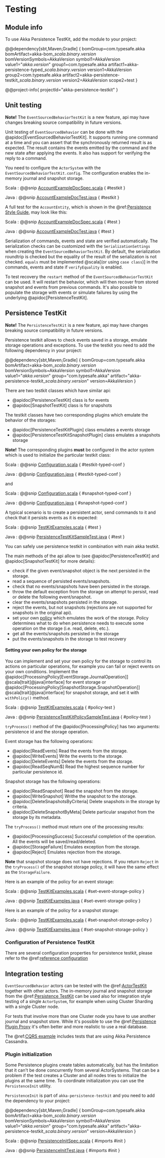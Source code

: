 # Testing

## Module info

To use Akka Persistence TestKit, add the module to your project:

@@dependency[sbt,Maven,Gradle] {
  bomGroup=com.typesafe.akka bomArtifact=akka-bom_$scala.binary.version$ bomVersionSymbols=AkkaVersion
  symbol1=AkkaVersion
  value1="$akka.version$"
  group1=com.typesafe.akka
  artifact1=akka-persistence-typed_$scala.binary.version$
  version1=AkkaVersion
  group2=com.typesafe.akka
  artifact2=akka-persistence-testkit_$scala.binary.version$
  version2=AkkaVersion
  scope2=test
}

@@project-info{ projectId="akka-persistence-testkit" }

## Unit testing

**Note!** The `EventSourcedBehaviorTestKit` is a new feature, api may have changes breaking source compatibility in future versions.

Unit testing of `EventSourcedBehavior` can be done with the @apidoc[EventSourcedBehaviorTestKit]. It supports running
one command at a time and you can assert that the synchronously returned result is as expected. The result contains the
events emitted by the command and the new state after applying the events. It also has support for verifying the reply
to a command.

You need to configure the `ActorSystem` with the `EventSourcedBehaviorTestKit.config`. The configuration enables
the in-memory journal and snapshot storage.

Scala
:  @@snip [AccountExampleDocSpec.scala](/akka-cluster-sharding-typed/src/test/scala/docs/akka/cluster/sharding/typed/AccountExampleDocSpec.scala) { #testkit }

Java
:  @@snip [AccountExampleDocTest.java](/akka-cluster-sharding-typed/src/test/java/jdocs/akka/cluster/sharding/typed/AccountExampleDocTest.java) { #testkit } 

A full test for the `AccountEntity`, which is shown in the @ref:[Persistence Style Guide](persistence-style.md), may look like this:

Scala
:  @@snip [AccountExampleDocSpec.scala](/akka-cluster-sharding-typed/src/test/scala/docs/akka/cluster/sharding/typed/AccountExampleDocSpec.scala) { #test }

Java
:  @@snip [AccountExampleDocTest.java](/akka-cluster-sharding-typed/src/test/java/jdocs/akka/cluster/sharding/typed/AccountExampleDocTest.java) { #test }  

Serialization of commands, events and state are verified automatically. The serialization checks can be
customized with the `SerializationSettings` when creating the `EventSourcedBehaviorTestKit`. By default,
the serialization roundtrip is checked but the equality of the result of the serialization is not checked.
`equals` must be implemented @scala[(or using `case class`)] in the commands, events and state if `verifyEquality`
is enabled.

To test recovery the `restart` method of the `EventSourcedBehaviorTestKit` can be used. It will restart the
behavior, which will then recover from stored snapshot and events from previous commands. It's also possible
to populate the storage with events or simulate failures by using the underlying @apidoc[PersistenceTestKit].

## Persistence TestKit

**Note!** The `PersistenceTestKit` is a new feature, api may have changes breaking source compatibility in future versions.

Persistence testkit allows to check events saved in a storage, emulate storage operations and exceptions.
To use the testkit you need to add the following dependency in your project:

@@dependency[sbt,Maven,Gradle] {
  bomGroup=com.typesafe.akka bomArtifact=akka-bom_$scala.binary.version$ bomVersionSymbols=AkkaVersion
  symbol1=AkkaVersion
  value1="$akka.version$"
  group="com.typesafe.akka"
  artifact="akka-persistence-testkit_$scala.binary.version$"
  version=AkkaVersion
}

There are two testkit classes which have similar api:

 * @apidoc[PersistenceTestKit] class is for events
 * @apidoc[SnapshotTestKit] class is for snapshots
 
The testkit classes have two corresponding plugins which emulate the behavior of the storages: 

 * @apidoc[PersistenceTestKitPlugin] class emulates a events storage 
 * @apidoc[PersistenceTestKitSnapshotPlugin] class emulates a snapshots storage

**Note!** The corresponding plugins **must** be configured in the actor system which is used to initialize the particular testkit class:

Scala
:  @@snip [Configuration.scala](/akka-docs/src/test/scala/docs/persistence/testkit/Configuration.scala) { #testkit-typed-conf }

Java
:  @@snip [Configuration.java](/akka-docs/src/test/java/jdocs/persistence/testkit/Configuration.java) { #testkit-typed-conf }

and

Scala
:  @@snip [Configuration.scala](/akka-docs/src/test/scala/docs/persistence/testkit/Configuration.scala) { #snapshot-typed-conf }

Java
:  @@snip [Configuration.java](/akka-docs/src/test/java/jdocs/persistence/testkit/Configuration.java) { #snapshot-typed-conf }

A typical scenario is to create a persistent actor, send commands to it and check that it persists events as it is expected:

Scala
:  @@snip [TestKitExamples.scala](/akka-docs/src/test/scala/docs/persistence/testkit/TestKitExamples.scala) { #test }

Java
:  @@snip [PersistenceTestKitSampleTest.java](/akka-docs/src/test/java/jdocs/persistence/testkit/PersistenceTestKitSampleTest.java) { #test }

You can safely use persistence testkit in combination with main akka testkit.

The main methods of the api allow to (see @apidoc[PersistenceTestKit] and @apidoc[SnapshotTestKit] for more details):

 * check if the given event/snapshot object is the next persisted in the storage.
 * read a sequence of persisted events/snapshots.
 * check that no events/snapshots have been persisted in the storage.
 * throw the default exception from the storage on attempt to persist, read or delete the following event/snapshot.
 * clear the events/snapshots persisted in the storage.
 * reject the events, but not snapshots (rejections are not supported for snapshots in the original api).
 * set your own [policy](#setting-your-own-policy-for-the-storage) which emulates the work of the storage. 
Policy determines what to do when persistence needs to execute some operation on the storage (i.e. read, delete, etc.).
 * get all the events/snapshots persisted in the storage
 * put the events/snapshots in the storage to test recovery
 
#### Setting your own policy for the storage

You can implement and set your own policy for the storage to control its actions on particular operations, for example you can fail or reject events on your own conditions.
Implement the @apidoc[ProcessingPolicy[EventStorage.JournalOperation]] @scala[trait]@java[interface] for event storage
or @apidoc[ProcessingPolicy[SnapshotStorage.SnapshotOperation]] @scala[trait]@java[interface] for snapshot storage,
and set it with `withPolicy()` method.

Scala
:  @@snip [TestKitExamples.scala](/akka-docs/src/test/scala/docs/persistence/testkit/TestKitExamples.scala) { #policy-test }

Java
:  @@snip [PersistenceTestKitPolicySampleTest.java](/akka-docs/src/test/java/jdocs/persistence/testkit/PersistenceTestKitPolicySampleTest.java) { #policy-test }

`tryProcess()` method of the @apidoc[ProcessingPolicy] has two arguments: persistence id and the storage operation. 

Event storage has the following operations:

 * @apidoc[ReadEvents] Read the events from the storage.
 * @apidoc[WriteEvents] Write the events to the storage.
 * @apidoc[DeleteEvents] Delete the events from the storage.
 * @apidoc[ReadSeqNum$] Read the highest sequence number for particular persistence id.

Snapshot storage has the following operations:

 * @apidoc[ReadSnapshot] Read the snapshot from the storage.
 * @apidoc[WriteSnapshot] Writhe the snapshot to the storage.
 * @apidoc[DeleteSnapshotsByCriteria] Delete snapshots in the storage by criteria.
 * @apidoc[DeleteSnapshotByMeta] Delete particular snapshot from the storage by its metadata.

The `tryProcess()` method must return one of the processing results:
 
 * @apidoc[ProcessingSuccess] Successful completion of the operation. All the events will be saved/read/deleted.
 * @apidoc[StorageFailure] Emulates exception from the storage.
 * @apidoc[Reject] Emulates rejection from the storage.

**Note** that snapshot storage does not have rejections. If you return `Reject` in the `tryProcess()` of the snapshot storage policy, it will have the same effect as the `StorageFailure`.

Here is an example of the policy for an event storage:

Scala
:  @@snip [TestKitExamples.scala](/akka-docs/src/test/scala/docs/persistence/testkit/TestKitExamples.scala) { #set-event-storage-policy }

Java
:  @@snip [TestKitExamples.java](/akka-docs/src/test/java/jdocs/persistence/testkit/TestKitExamples.java) { #set-event-storage-policy }

Here is an example of the policy for a snapshot storage:

Scala
:  @@snip [TestKitExamples.scala](/akka-docs/src/test/scala/docs/persistence/testkit/TestKitExamples.scala) { #set-snapshot-storage-policy }

Java
:  @@snip [TestKitExamples.java](/akka-docs/src/test/java/jdocs/persistence/testkit/TestKitExamples.java) { #set-snapshot-storage-policy } 

### Configuration of Persistence TestKit

There are several configuration properties for persistence testkit, please refer
to the @ref:[reference configuration](../general/configuration-reference.md#config-akka-persistence-testkit)

## Integration testing

`EventSourcedBehavior` actors can be tested with the @ref:[ActorTestKit](testing-async.md) together with
other actors. The in-memory journal and snapshot storage from the @ref:[Persistence TestKit](#persistence-testkit)
can be used also for integration style testing of a single `ActorSystem`, for example when using Cluster Sharding
with a single Cluster node.

For tests that involve more than one Cluster node you have to use another journal and snapshot store.
While it's possible to use the @ref:[Persistence Plugin Proxy](../persistence-plugins.md#persistence-plugin-proxy)
it's often better and more realistic to use a real database.

The @ref:[CQRS example](../project/examples.md#cqrs) includes tests that are using Akka Persistence Cassandra.

### Plugin initialization

Some Persistence plugins create tables automatically, but has the limitation that it can't be done concurrently
from several ActorSystems. That can be a problem if the test creates a Cluster and all nodes tries to initialize
the plugins at the same time. To coordinate initialization you can use the `PersistenceInit` utility.

`PersistenceInit` is part of `akka-persistence-testkit` and you need to add the dependency to your project:

@@dependency[sbt,Maven,Gradle] {
  bomGroup=com.typesafe.akka bomArtifact=akka-bom_$scala.binary.version$ bomVersionSymbols=AkkaVersion
  symbol1=AkkaVersion
  value1="$akka.version$"
  group="com.typesafe.akka"
  artifact="akka-persistence-testkit_$scala.binary.version$"
  version=AkkaVersion
}

Scala
:  @@snip [PersistenceInitSpec.scala](/akka-docs/src/test/scala/docs/persistence/testkit/PersistenceInitSpec.scala) { #imports #init }

Java
:  @@snip [PersistenceInitTest.java](/akka-docs/src/test/java/jdocs/persistence/testkit/PersistenceInitTest.java) { #imports #init }
  
